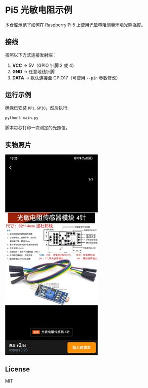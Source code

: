 # Pi5 光敏电阻示例

本仓库示范了如何在 Raspberry Pi 5 上使用光敏电阻测量环境光照强度。

## 接线

按照以下方式连接发射端：
1. **VCC** → 5V（GPIO 针脚 2 或 4）
2. **GND** → 任意地线针脚
3. **DATA** → 默认连接至 GPIO17（可使用 `--pin` 参数修改）
## 运行示例

确保已安装 `RPi.GPIO`，然后执行:

```bash
python3 main.py
```

脚本每秒打印一次测定的光照值。

## 实物照片
<img src="doc/device.jpg" alt="Device" width="300" />

## License

MIT
